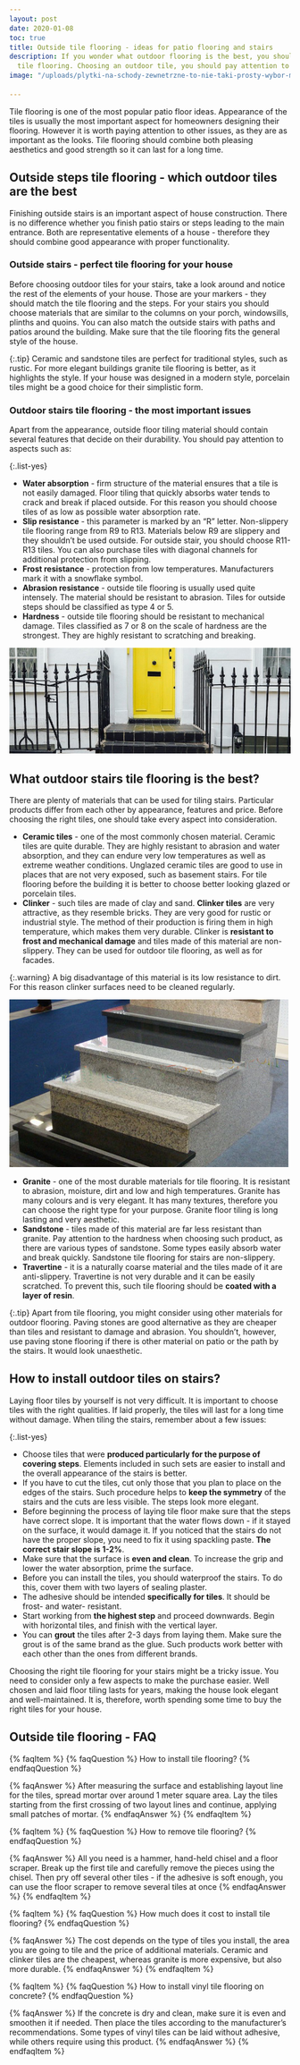 ```yaml
---
layout: post
date: 2020-01-08
toc: true
title: Outside tile flooring - ideas for patio flooring and stairs
description: If you wonder what outdoor flooring is the best, you should consider
  tile flooring. Choosing an outdoor tile, you should pay attention to several aspects.
image: "/uploads/plytki-na-schody-zewnetrzne-to-nie-taki-prosty-wybor-min-1.jpg"

---
```

Tile flooring is one of the most popular patio floor ideas. Appearance of the tiles is usually the most important aspect for homeowners designing their flooring. However it is worth paying attention to other issues, as they are as important as the looks. Tile flooring should combine both pleasing aesthetics and good strength so it can last for a long time.

## Outside steps tile flooring - which outdoor tiles are the best

Finishing outside stairs is an important aspect of house construction. There is no difference whether you finish patio stairs or steps leading to the main entrance. Both are representative elements of a house - therefore they should combine good appearance with proper functionality.

### Outside stairs - perfect tile flooring for your house

Before choosing outdoor tiles for your stairs, take a look around and notice the rest of the elements of your house. Those are your markers - they should match the tile flooring and the steps. For your stairs you should choose materials that are similar to the columns on your porch, windowsills, plinths and quoins. You can also match the outside stairs with paths and patios around the building. Make sure that the tile flooring fits the general style of the house.

{:.tip}
Ceramic and sandstone tiles are perfect for traditional styles, such as rustic. For more elegant buildings granite tile flooring is better, as it highlights the style. If your house was designed in a modern style, porcelain tiles might be a good choice for their simplistic form.

### Outdoor stairs tile flooring - the most important issues

Apart from the appearance, outside floor tiling material should contain several features that decide on their durability. You should pay attention to aspects such as:

{:.list-yes}
* **Water absorption** - firm structure of the material ensures that a tile is not easily damaged. Floor tiling that quickly absorbs water tends to crack and break if placed outside. For this reason you should choose tiles of as low as possible water absorption rate.
* **Slip resistance** - this parameter is marked by an “R” letter. Non-slippery tile flooring range from R9 to R13. Materials below R9 are slippery and they shouldn’t be used outside. For outside stair, you should choose R11-R13 tiles. You can also purchase tiles with diagonal channels for additional protection from slipping.
* **Frost resistance** - protection from low temperatures. Manufacturers mark it with a snowflake symbol.
* **Abrasion resistance** - outside tile flooring is usually used quite intensely. The material should be resistant to abrasion. Tiles for outside steps should be classified as type 4 or 5.
* **Hardness** - outside tile flooring should be resistant to mechanical damage. Tiles classified as 7 or 8 on the scale of hardness are the strongest. They are highly resistant to scratching and breaking.

![Outdoor stairs tile flooring - the most important issues](/uploads/plytki-schodowe-zewnetrzne-najwazniejsze-wlasciwosci.jpg "Outdoor stairs tile flooring - the most important issues")

## What outdoor stairs tile flooring is the best?

There are plenty of materials that can be used for tiling stairs. Particular products differ from each other by appearance, features and price. Before choosing the right tiles, one should take every aspect into consideration.

* **Ceramic tiles** - one of the most commonly chosen material. Ceramic tiles are quite durable. They are highly resistant to abrasion and water absorption, and they can endure very low temperatures as well as extreme weather conditions. Unglazed ceramic tiles are good to use in places that are not very exposed, such as basement stairs. For tile flooring before the building it is better to choose better looking glazed or porcelain tiles.
* **Clinker** - such tiles are made of clay and sand. **Clinker tiles** are very attractive, as they resemble bricks. They are very good for rustic or industrial style. The method of their production is firing them in high temperature, which makes them very durable. Clinker is **resistant to frost and mechanical damage** and tiles made of this material are non-slippery. They can be used for outdoor tile flooring, as well as for facades.

{:.warning}
A big disadvantage of this material is its low resistance to dirt. For this reason clinker surfaces need to be cleaned regularly.

![What outdoor stairs tile flooring is the best?](/uploads/jakie-plytki-na-schody-zewnetrzne-wybrac.jpg "What outdoor stairs tile flooring is the best?")

* **Granite** - one of the most durable materials for tile flooring. It is resistant to abrasion, moisture, dirt and low and high temperatures. Granite has many colours and is very elegant. It has many textures, therefore you can choose the right type for your purpose. Granite floor tiling is long lasting and very aesthetic.
* **Sandstone** - tiles made of this material are far less resistant than granite. Pay attention to the hardness when choosing such product, as there are various types of sandstone. Some types easily absorb water and break quickly. Sandstone tile flooring for stairs are non-slippery.
* **Travertine** - it is a naturally coarse material and the tiles made of it are anti-slippery. Travertine is not very durable and it can be easily scratched. To prevent this, such tile flooring should be **coated with a layer of resin**.

{:.tip}
Apart from tile flooring, you might consider using other materials for outdoor flooring. Paving stones are good alternative as they are cheaper than tiles and resistant to damage and abrasion. You shouldn’t, however, use paving stone flooring if there is other material on patio or the path by the stairs. It would look unaesthetic.

## How to install outdoor tiles on stairs?

Laying floor tiles by yourself is not very difficult. It is important to choose tiles with the right qualities. If laid properly, the tiles will last for a long time without damage. When tiling the stairs, remember about a few issues:

{:.list-yes}
* Choose tiles that were **produced particularly for the purpose of covering steps**. Elements included in such sets are easier to install and the overall appearance of the stairs is better.
* If you have to cut the tiles, cut only those that you plan to place on the edges of the stairs. Such procedure helps to **keep the symmetry** of the stairs and the cuts are less visible. The steps look more elegant.
* Before beginning the process of laying tile floor make sure that the steps have correct slope. It is important that the water flows down - if it stayed on the surface, it would damage it. If you noticed that the stairs do not have the proper slope, you need to fix it using spackling paste. **The correct stair slope is 1-2%**.
* Make sure that the surface is **even and clean**. To increase the grip and lower the water absorption, prime the surface.
* Before you can install the tiles, you should waterproof the stairs. To do this, cover them with two layers of sealing plaster.
* The adhesive should be intended **specifically for tiles**. It should be frost- and water- resistant.
* Start working from **the highest step** and proceed downwards. Begin with horizontal tiles, and finish with the vertical layer.
* You can **grout** the tiles after 2-3 days from laying them. Make sure the grout is of the same brand as the glue. Such products work better with each other than the ones from different brands.

Choosing the right tile flooring for your stairs might be a tricky issue. You need to consider only a few aspects to make the purchase easier. Well chosen and laid floor tiling lasts for years, making the house look elegant and well-maintained. It is, therefore, worth spending some time to buy the right tiles for your house.

## Outside tile flooring - FAQ

{% faqItem %}
{% faqQuestion %}
How to install tile flooring?
{% endfaqQuestion %}

{% faqAnswer %}
After measuring the surface and establishing layout line for the tiles, spread mortar over around 1 meter square area. Lay the tiles starting from the first crossing of two layout lines and continue, applying small patches of mortar.
{% endfaqAnswer %}
{% endfaqItem %}

{% faqItem %}
{% faqQuestion %}
How to remove tile flooring?
{% endfaqQuestion %}

{% faqAnswer %}
All you need is a hammer, hand-held chisel and a floor scraper. Break up the first tile and carefully remove the pieces using the chisel. Then pry off several other tiles - if the adhesive is soft enough, you can use the floor scraper to remove several tiles at once
{% endfaqAnswer %}
{% endfaqItem %}

{% faqItem %}
{% faqQuestion %}
How much does it cost to install tile flooring?
{% endfaqQuestion %}

{% faqAnswer %}
The cost depends on the type of tiles you install, the area you are going to tile and the price of additional materials. Ceramic and clinker tiles are the cheapest, whereas granite is more expensive, but also more durable.
{% endfaqAnswer %}
{% endfaqItem %}

{% faqItem %}
{% faqQuestion %}
How to install vinyl tile flooring on concrete?
{% endfaqQuestion %}

{% faqAnswer %}
If the concrete is dry and clean, make sure it is even and smoothen it if needed. Then place the tiles according to the manufacturer’s recommendations. Some types of vinyl tiles can be laid without adhesive, while others require using this product.
{% endfaqAnswer %}
{% endfaqItem %}